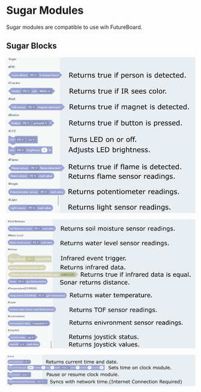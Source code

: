 # Sugar Modules

Sugar modules are compatible to use wih FutureBoard.

## Sugar Blocks

![](../images/sugar1.png)

![](../images/sugar2.png)

![](../images/sugar4.png)
